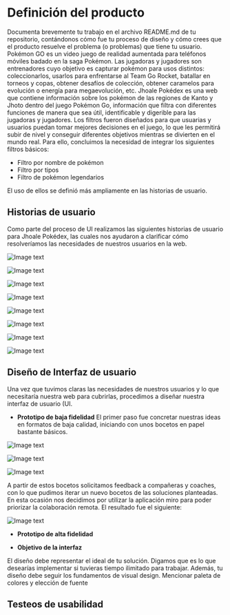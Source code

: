 # Definición del producto

Documenta brevemente tu trabajo en el archivo README.md de tu repositorio, contándonos cómo fue tu proceso de diseño y cómo crees que el producto resuelve el problema (o problemas) que tiene tu usuario.
Pokémon GO es un video juego de realidad aumentada para teléfonos móviles badado en la saga Pokémon. Las jugadoras y jugadores son entrenadores cuyo objetivo es capturar pokémon para usos distintos: coleccionarlos, usarlos para enfrentarse al Team Go Rocket, batallar en torneos y copas, obtener desafíos de colección, obtener caramelos para evolución o energía para megaevolución, etc.
Jhoale Pokédex es una web que contiene información sobre los pokémon de las regiones de Kanto y Jhoto dentro del juego Pokémon Go, información que filtra con diferentes funciones de manera que sea útil, identificable y digerible para las jugadoras y jugadores. Los filtros fueron diseñados para que usuarias y usuarios puedan tomar mejores decisiones en el juego, lo que les permitirá subir de nivel y conseguir diferentes objetivos mientras se divierten en el mundo real.
Para ello, concluimos la necesidad de integrar los siguientes filtros básicos:
* Filtro por nombre de pokémon
* Filtro por tipos
* Filtro de pokémon legendarios

El uso de ellos se definió más ampliamente en las historias de usuario.


## Historias de usuario

Como parte del proceso de UI realizamos las siguientes historias de usuario para Jhoale Pokédex, las cuales nos ayudaron a clarificar cómo resolveríamos las necesidades de nuestros usuarios en la web.

![Image text](https://github.com/alerileri/DEV002-data-lovers/blob/main/src/img/PGPokedexHU001.jpeg)

![Image text](https://github.com/alerileri/DEV002-data-lovers/blob/main/src/img/PGPokedexHU005.jpeg)

![Image text](https://github.com/alerileri/DEV002-data-lovers/blob/main/src/img/PGPokedexHU006.jpeg)

![Image text](https://github.com/alerileri/DEV002-data-lovers/blob/main/src/img/PGPokedexHU007.jpeg)

![Image text](https://github.com/alerileri/DEV002-data-lovers/blob/main/src/img/PGPokedexHU008.jpeg)

![Image text](https://github.com/alerileri/DEV002-data-lovers/blob/main/src/img/PGPokedexHU009.jpeg)

![Image text](https://github.com/alerileri/DEV002-data-lovers/blob/main/src/img/PGPokedexHU010.jpeg)

![Image text](https://github.com/alerileri/DEV002-data-lovers/blob/main/src/img/PGPokedexHU011.jpeg)


## Diseño de Interfaz de usuario
Una vez que tuvimos claras las necesidades de nuestros usuarios y lo que necesitaría nuestra web para cubrirlas, procedimos a diseñar nuestra interfaz de usuario (UI.

- **Prototipo de baja fidelidad** 
El primer paso fue concretar nuestras ideas en formatos de baja calidad, iniciando con unos bocetos en papel bastante básicos.

 ![Image text](https://github.com/alerileri/DEV002-data-lovers/blob/main/src/img/Prot-BN-papel-1.jpeg)

![Image text](https://github.com/alerileri/DEV002-data-lovers/blob/main/src/img/Prot-BN-papel-2.jpeg)

![Image text](https://github.com/alerileri/DEV002-data-lovers/blob/main/src/img/Prot-BN-papel-3.jpeg)

A partir de estos bocetos solicitamos feedback a compañeras y coaches, con lo que pudimos iterar un nuevo bocetos de las soluciones planteadas. En esta ocasión nos decidimos por utilizar la aplicación miro para poder priorizar la colaboración remota. El resultado fue el siguiente:

![Image text](https://github.com/alerileri/DEV002-data-lovers/blob/main/src/img/prot-bn-dig.png)


- **Prototipo de alta fidelidad** 



- **Objetivo de la interfaz** 

El diseño debe representar el ideal de tu solución. Digamos que es lo que desearías implementar si tuvieras tiempo ilimitado para trabajar. Además, tu diseño debe seguir los fundamentos de visual design.
Mencionar paleta de colores y elección de fuente

## Testeos de usabilidad

